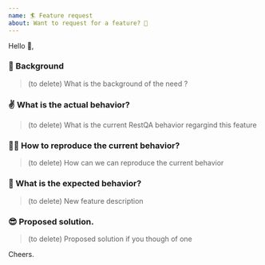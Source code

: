 ```yaml
---
name: 🏄 Feature request
about: Want to request for a feature? 🦏
---
```


Hello 👋,

### 👀 Background 

> (to delete)  What is the background of the need ?

### ✌️ What is the actual behavior? 

>  (to delete) What is the current RestQA behavior regargind this feature

### 🕵️‍♀️ How to reproduce the current behavior? 

>  (to delete) How can we can reproduce the current behavior

###   🤞 What is the expected behavior?

>  (to delete) New feature description

###   😎 Proposed solution.

>  (to delete) Proposed solution if you though of one

Cheers.

